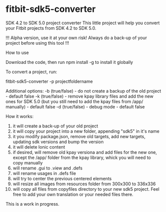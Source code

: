 # fitbit-sdk5-converter
SDK 4.2 to SDK 5.0 project converter
This little project will help you convert your Fitbit projects from SDK 4.2 to SDK 5.0.

!!! Alpha version, use it at your own risk! Always do a back-up of your project before using this tool !!!

How to use

Download the code, then run npm install -g to install it globally

To convert a project, run:

fitbit-sdk5-converter -p projectfoldername

Additional options:
-b (true/false) - do not create a backup of the old project - default false
-k (true/false) - remove kpay library files and add the new ones for SDK 5.0 (but you still need to add the kpay files from /app/ manually) - default false
-d (true/false) - debug mode - default false

How it works:
1. it will create a back-up of your old project
2. it will copy your project into a new folder, appending "sdk5" in it's name
3. it you modify package.json, remove old targets, add new targets, updating sdk versions and bump the version
4. it will delete Ionic content
5. if desired, will remove old kpay versiona and add files for the new one, except the /app/ folder from the kpay library, whick you will need to copy manually
6. will rename .gui to .view and .defs
7. will rename usages in .defs file
8. will try to center the previous centered elements
9. will resize all images from resources folder from 300x300 to 336x336
10. will copy all files from copyfiles directory to your new sdk5 project. Feel free to add your own translation or your needed files there.

This is a work in progress.
